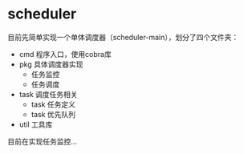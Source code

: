 # scheduler
目前先简单实现一个单体调度器（scheduler-main），划分了四个文件夹：
* cmd 程序入口，使用cobra库
* pkg 具体调度器实现
  * 任务监控
  * 任务调度
* task 调度任务相关
  * task 任务定义
  * task 优先队列
* util 工具库

目前在实现任务监控...